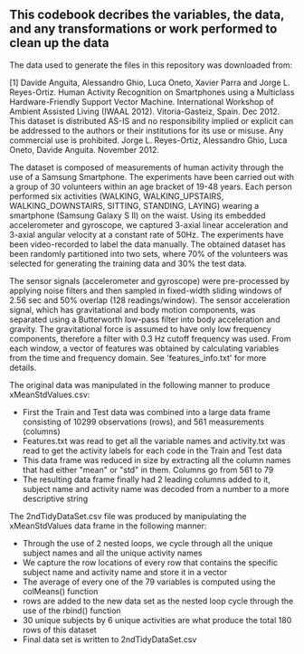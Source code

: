 ## This codebook decribes the variables, the data, and any transformations or work performed to clean up the data

The data used to generate the files in this repository was downloaded from:

[1] Davide Anguita, Alessandro Ghio, Luca Oneto, Xavier Parra and Jorge L. Reyes-Ortiz. Human Activity Recognition on Smartphones using a Multiclass
Hardware-Friendly Support Vector Machine. International Workshop of Ambient Assisted Living (IWAAL 2012). Vitoria-Gasteiz, Spain. Dec 2012. This dataset
is distributed AS-IS and no responsibility implied or explicit can be addressed to the authors or their institutions for its use or misuse. Any 
commercial use is prohibited. Jorge L. Reyes-Ortiz, Alessandro Ghio, Luca Oneto, Davide Anguita. November 2012.

The dataset is composed of measurements of human activity through the use of a Samsung Smartphone. The experiments have been carried out with a group of 
30 volunteers within an age bracket of 19-48 years. Each person performed six activities (WALKING, WALKING_UPSTAIRS, WALKING_DOWNSTAIRS, SITTING, STANDING,
LAYING) wearing a smartphone (Samsung Galaxy S II) on the waist. Using its embedded accelerometer and gyroscope, we captured 3-axial linear acceleration and
3-axial angular velocity at a constant rate of 50Hz. The experiments have been video-recorded to label the data manually. The obtained dataset has been 
randomly partitioned into two sets, where 70% of the volunteers was selected for generating the training data and 30% the test data. 

The sensor signals (accelerometer and gyroscope) were pre-processed by applying noise filters and then sampled in fixed-width sliding windows of 2.56 sec 
and 50% overlap (128 readings/window). The sensor acceleration signal, which has gravitational and body motion components, was separated using a Butterworth
low-pass filter into body acceleration and gravity. The gravitational force is assumed to have only low frequency components, therefore a filter with 0.3 Hz
cutoff frequency was used. From each window, a vector of features was obtained by calculating variables from the time and frequency domain. 
See 'features_info.txt' for more details. 

The original data was manipulated in the following manner to produce xMeanStdValues.csv:

- First the Train and Test data was combined into a large data frame consisting of 10299 observations (rows), and 561 measurements (columns)
- Features.txt was read to get all the variable names and activity.txt was read to get the activity labels for each code in the Train and Test data
- This data frame was reduced in size by extracting all the column names that had either "mean" or "std" in them. Columns go from 561 to 79
- The resulting data frame finally had 2 leading columns added to it, subject name and activity name was decoded from a number to a more descriptive string 

The 2ndTidyDataSet.csv file was produced by manipulating the xMeanStdValues data frame in the following manner:

- Through the use of 2 nested loops, we cycle through all the unique subject names and all the unique activity names
- We capture the row locations of every row that contains the specific subject name and activity name and store it in a vector
- The average of every one of the 79 variables is computed using the colMeans() function
- rows are added to the new data set as the nested loop cycle through the use of the rbind() function 
- 30 unique subjects by 6 unique activities are what produce the total 180 rows of this dataset
- Final data set is written to 2ndTidyDataSet.csv
